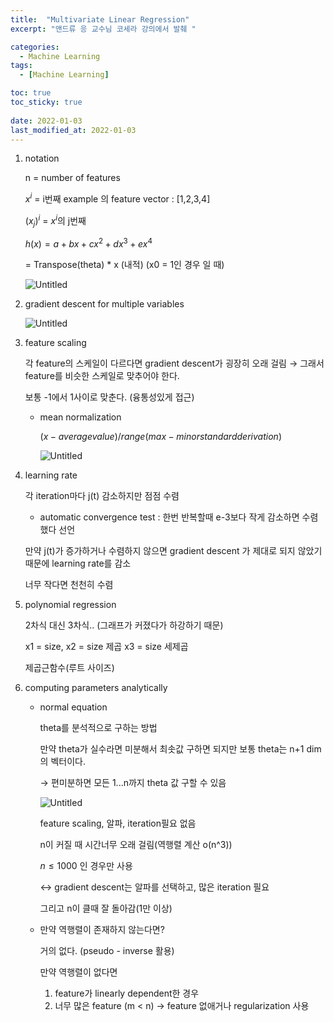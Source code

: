 ```yaml
---
title:  "Multivariate Linear Regression"
excerpt: "앤드류 응 교수님 코세라 강의에서 발췌 "

categories:
  - Machine Learning
tags:
  - [Machine Learning]

toc: true
toc_sticky: true
 
date: 2022-01-03
last_modified_at: 2022-01-03
---
```


1. notation
    
    n = number of features
    
    $x^i$ = i번째 example 의 feature vector : [1,2,3,4]
    
    $(x_j)^i$ = $x^i$의 j번째
    
    $h(x) = a + bx + cx^2 + dx^3 + ex^4$
    
     = Transpose(theta) * x (내적) (x0 = 1인 경우 일 때)
    
    ![Untitled](multivariate%20linear%20regression%20bc2139cebca8437dbb251dbdda5b3823/Untitled.png)
    

2. gradient descent for multiple variables
    
    ![Untitled](multivariate%20linear%20regression%20bc2139cebca8437dbb251dbdda5b3823/Untitled%201.png)
    

3. feature scaling
    
    각 feature의 스케일이 다르다면 gradient descent가 굉장히 오래 걸림 → 그래서 feature를 비슷한 스케일로 맞추어야 한다.
    
    보통 -1에서 1사이로 맞춘다. (융통성있게 접근)
    
    - mean normalization
        
        $(x- average value) / range(max-min or standard derivation)$
        
        ![Untitled](multivariate%20linear%20regression%20bc2139cebca8437dbb251dbdda5b3823/Untitled%202.png)
        

4. learning rate
    
    각 iteration마다 j(t) 감소하지만 점점 수렴
    
    - automatic convergence test : 한번 반복할때 e-3보다 작게 감소하면 수렴했다 선언
    
    만약 j(t)가 증가하거나 수렴하지 않으면 gradient descent 가 제대로 되지 않았기 때문에 learning rate를 감소
    
    너무 작다면 천천히 수렴
    

5. polynomial regression
    
    2차식 대신 3차식.. (그래프가 커졌다가 하강하기 때문)
    
    x1 = size, x2 = size 제곱 x3 = size 세제곱
    
    제곱근함수(루트 사이즈)
    

6. computing parameters analytically
    - normal equation
        
        theta를 분석적으로 구하는 방법
        
        만약 theta가 실수라면 미분해서 최솟값 구하면 되지만 보통 theta는 n+1 dim의 벡터이다.
        
        → 편미분하면 모든 1...n까지 theta 값 구할 수 있음
        
        ![Untitled](multivariate%20linear%20regression%20bc2139cebca8437dbb251dbdda5b3823/Untitled%203.png)
        
        feature scaling, 알파, iteration필요 없음
        
        n이 커질 때 시간너무 오래 걸림(역행렬 계산 o(n^3))
        
        $n ≤ 1000$ 인 경우만 사용
        
        ↔ gradient descent는 알파를 선택하고, 많은 iteration 필요
        
        그리고 n이 클때 잘 돌아감(1만 이상)
        
    
    - 만약 역행렬이 존재하지 않는다면?
        
        거의 없다. (pseudo - inverse 활용)
        
        만약 역행렬이 없다면
        
        1. feature가 linearly dependent한 경우
        2. 너무 많은 feature (m < n) → feature 없애거나 regularization 사용